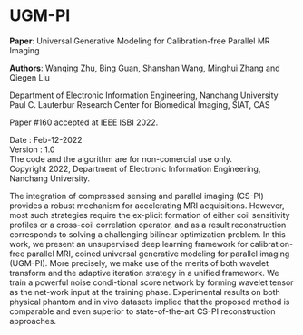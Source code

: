 # UGM-PI    
    
**Paper**: Universal Generative Modeling for Calibration-free Parallel MR Imaging     
     
**Authors**: Wanqing Zhu, Bing Guan, Shanshan Wang, Minghui Zhang and Qiegen Liu      
       
Department of Electronic Information Engineering, Nanchang University      
Paul C. Lauterbur Research Center for Biomedical Imaging, SIAT, CAS     
   
Paper #160 accepted at IEEE ISBI 2022.          

Date : Feb-12-2022     
Version : 1.0      
The code and the algorithm are for non-comercial use only.       
Copyright 2022, Department of Electronic Information Engineering, Nanchang University.      
     
The integration of compressed sensing and parallel imaging (CS-PI) provides a robust mechanism for accelerating MRI acquisitions. However, most such strategies require the ex-plicit formation of either coil sensitivity profiles or a cross-coil correlation operator, and as a result reconstruction corresponds to solving a challenging bilinear optimization problem. In this work, we present an unsupervised deep learning framework for calibration-free parallel MRI, coined universal generative modeling for parallel imaging (UGM-PI). More precisely, we make use of the merits of both wavelet transform and the adaptive iteration strategy in a unified framework. We train a powerful noise condi-tional score network by forming wavelet tensor as the net-work input at the training phase. Experimental results on both physical phantom and in vivo datasets implied that the proposed method is comparable and even superior to state-of-the-art CS-PI reconstruction approaches.                               
    





